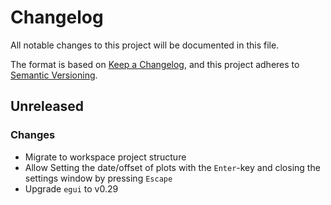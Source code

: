# Changelog

All notable changes to this project will be documented in this file.

The format is based on [Keep a Changelog](https://keepachangelog.com/en/1.0.0/),
and this project adheres to [Semantic Versioning](https://semver.org/spec/v2.0.0.html).

## Unreleased

### Changes

- Migrate to workspace project structure
- Allow Setting the date/offset of plots with the `Enter`-key and closing the settings window by pressing `Escape`
- Upgrade `egui` to v0.29
